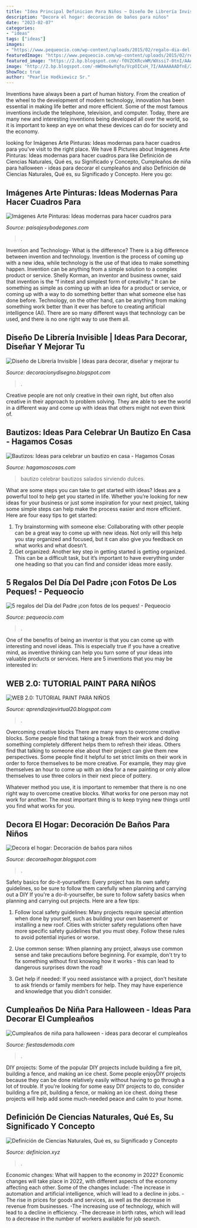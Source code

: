 ```yaml
---
title: "Idea Principal Definicion Para Niños ~ Diseño De Librería Invisible"
description: "Decora el hogar: decoración de baños para niños"
date: "2023-02-07"
categories:
- "ideas"
tags: ["ideas"]
images:
- "https://www.pequeocio.com/wp-content/uploads/2015/02/regalo-dia-del-padre-3-600x600.jpg"
featuredImage: "https://www.pequeocio.com/wp-content/uploads/2015/02/regalo-dia-del-padre-3-600x600.jpg"
featured_image: "https://2.bp.blogspot.com/-f0VZCKRcvWM/WXssi7-0tnI/AAAAAAAACgc/cMSZlbwE2_QtfqFsuE0xmtIrQroCjwFBACLcBGAs/s750/Ciencias_naturales.jpg"
image: "http://2.bp.blogspot.com/-mWOmo4wYqfo/VcpOICxH_7I/AAAAAAADfnE/2H8_IOI3EcM/s1600/ideas-cuadros-dormitorios-infantiles%2B_10.JPG"
ShowToc: true
author: "Pearlie Hodkiewicz Sr."
---
```



Inventions have always been a part of human history. From the creation of the wheel to the development of modern technology, innovation has been essential in making life better and more efficient. Some of the most famous inventions include the telephone, television, and computer. Today, there are many new and interesting inventions being developed all over the world, so it is important to keep an eye on what these devices can do for society and the economy.

	

		
looking for Imágenes Arte Pinturas: Ideas modernas para hacer cuadros para you've visit to the right place. We have 8 Pictures about Imágenes Arte Pinturas: Ideas modernas para hacer cuadros para like Definición de Ciencias Naturales, Qué es, su Significado y Concepto, Cumpleaños de niña para halloween - ideas para decorar el cumpleaños and also Definición de Ciencias Naturales, Qué es, su Significado y Concepto. Here you go:
		
    
## Imágenes Arte Pinturas: Ideas Modernas Para Hacer Cuadros Para

<img loading=lazy src="http://2.bp.blogspot.com/-mWOmo4wYqfo/VcpOICxH_7I/AAAAAAADfnE/2H8_IOI3EcM/s1600/ideas-cuadros-dormitorios-infantiles%2B_10.JPG" onerror="this.onerror=null;this.src='https://tse2.mm.bing.net/th?id=OIP.2TQz10MXGffIjHgJp-53bwHaFj&amp;pid=15.1';" alt="Imágenes Arte Pinturas: Ideas modernas para hacer cuadros para">

_Source: paisajesybodegones.com_

>. 

	

Invention and Technology- What is the difference?
There is a big difference between invention and technology. Invention is the process of coming up with a new idea, while technology is the use of that idea to make something happen. Invention can be anything from a simple solution to a complex product or service. Shelly Korman, an inventor and business owner, said that invention is the “f initest and simplest form of creativity.” It can be something as simple as coming up with an idea for a product or service, or coming up with a way to do something better than what someone else has done before. Technology, on the other hand, can be anything from making something work better than it ever has before to creating artificial intelligence (AI). There are so many different ways that technology can be used, and there is no one right way to use them all.

    
## Diseño De Librería Invisible | Ideas Para Decorar, Diseñar Y Mejorar Tu

<img loading=lazy src="https://2.bp.blogspot.com/-0DDU4aX5K6Y/T28sI3qOD9I/AAAAAAAAIpo/vYUMGCF0qgk/s1600/libreria-invisible3.jpg" onerror="this.onerror=null;this.src='https://tse3.mm.bing.net/th?id=OIP.eAr-Z-C-K3ON1M-XNivx9AHaFL&amp;pid=15.1';" alt="Diseño de Librería Invisible | Ideas para decorar, diseñar y mejorar tu">

_Source: decoracionydisegno.blogspot.com_

>. 

	

Creative people are not only creative in their own right, but often also creative in their approach to problem solving. They are able to see the world in a different way and come up with ideas that others might not even think of.

    
## Bautizos: Ideas Para Celebrar Un Bautizo En Casa - Hagamos Cosas

<img loading=lazy src="https://i2.wp.com/hagamoscosas.com/wp-content/uploads/2018/05/bautizo.jpg?resize=1000%2C666" onerror="this.onerror=null;this.src='https://tse1.mm.bing.net/th?id=OIP.remaYfnwD1U0Sv8i5s-GLAHaE7&amp;pid=15.1';" alt="Bautizos: Ideas para celebrar un bautizo en casa - Hagamos Cosas">

_Source: hagamoscosas.com_

>bautizo celebrar bautizos salados sirviendo dulces. 

	

What are some steps you can take to get started with ideas?
Ideas are a powerful tool to help get you started in life. Whether you’re looking for new ideas for your business or just some inspiration for your next project, taking some simple steps can help make the process easier and more efficient. Here are four easy tips to get started: 
1. Try brainstorming with someone else: Collaborating with other people can be a great way to come up with new ideas. Not only will this help you stay organized and focused, but it can also give you feedback on what works and what doesn’t. 
2. Get organized: Another key step in getting started is getting organized. This can be a difficult task, but it’s important to have everything under one heading so that you can find and consider ideas more easily. 

    
## 5 Regalos Del Día Del Padre ¡con Fotos De Los Peques! - Pequeocio

<img loading=lazy src="https://www.pequeocio.com/wp-content/uploads/2015/02/regalo-dia-del-padre-3-600x600.jpg" onerror="this.onerror=null;this.src='https://tse2.mm.bing.net/th?id=OIP.B8-yA5yM0vv1E_obk7G_BgHaHa&amp;pid=15.1';" alt="5 regalos del Día del Padre ¡con fotos de los peques! - Pequeocio">

_Source: pequeocio.com_

>. 

	

One of the benefits of being an inventor is that you can come up with interesting and novel ideas. This is especially true if you have a creative mind, as inventive thinking can help you turn some of your ideas into valuable products or services. Here are 5 inventions that you may be interested in: 

    
## WEB 2.0: TUTORIAL PAINT PARA NIÑOS

<img loading=lazy src="http://1.bp.blogspot.com/-cA_hpqJmqhU/Tci3m7RaqrI/AAAAAAAAABM/O3WrqYsaGz8/w1200-h630-p-k-nu/Paint.jpg" onerror="this.onerror=null;this.src='https://tse4.mm.bing.net/th?id=OIP.ohwx3bGeG_2ItkwJ_7bRXAAAAA&amp;pid=15.1';" alt="WEB 2.0: TUTORIAL PAINT PARA NIÑOS">

_Source: aprendizajevirtual20.blogspot.com_

>. 

	

Overcoming creative blocks
There are many ways to overcome creative blocks. Some people find that taking a break from their work and doing something completely different helps them to refresh their ideas. Others find that talking to someone else about their project can give them new perspectives.
Some people find it helpful to set strict limits on their work in order to force themselves to be more creative. For example, they may give themselves an hour to come up with an idea for a new painting or only allow themselves to use three colors in their next piece of pottery.

 Whatever method you use, it is important to remember that there is no one right way to overcome creative blocks. What works for one person may not work for another. The most important thing is to keep trying new things until you find what works for you.

    
## Decora El Hogar: Decoración De Baños Para Niños

<img loading=lazy src="https://1.bp.blogspot.com/-iUAmHQgLhiA/UAc4-FiKg5I/AAAAAAAAhKY/eHiH9SOwCN4/s1600/baños-para-niños-13.jpg" onerror="this.onerror=null;this.src='https://tse1.mm.bing.net/th?id=OIP._Q7_frNrX_pbYZ3wDEwrAQAAAA&amp;pid=15.1';" alt="Decora el hogar: Decoración de baños para niños">

_Source: decoraelhogar.blogspot.com_

>. 

	

Safety basics for do-it-yourselfers: Every project has its own safety guidelines, so be sure to follow them carefully when planning and carrying out a DIY
If you're a do-it-yourselfer, be sure to follow safety basics when planning and carrying out projects. Here are a few tips:
1. Follow local safety guidelines: Many projects require special attention when done by yourself, such as building your own basement or installing a new roof. Cities with stricter safety regulations often have more specific safety guidelines that you must obey. Follow these rules to avoid potential injuries or worse.

2. Use common sense: When planning any project, always use common sense and take precautions before beginning. For example, don't try to fix something without first knowing how it works - this can lead to dangerous surprises down the road!

3. Get help if needed: If you need assistance with a project, don't hesitate to ask friends or family members for help. They may have experience and knowledge that you didn't consider.

    
## Cumpleaños De Niña Para Halloween - Ideas Para Decorar El Cumpleaños

<img loading=lazy src="https://fiestasdemoda.com/wp-content/uploads/2019/10/cumpleanos-de-nina-para-halloween-35.jpg" onerror="this.onerror=null;this.src='https://tse3.mm.bing.net/th?id=OIP.cTIMZ4p57qGZaLR_lYfoBwHaHa&amp;pid=15.1';" alt="Cumpleaños de niña para halloween - ideas para decorar el cumpleaños">

_Source: fiestasdemoda.com_

>. 

	

DIY projects: Some of the popular DIY projects include building a fire pit, building a fence, and making an ice chest.
Some people enjoyDIY projects because they can be done relatively easily without having to go through a lot of trouble. If you're looking for some easy DIY projects to do, consider building a fire pit, building a fence, or making an ice chest. doing these projects will help add some much-needed peace and calm to your home.

    
## Definición De Ciencias Naturales, Qué Es, Su Significado Y Concepto

<img loading=lazy src="https://2.bp.blogspot.com/-f0VZCKRcvWM/WXssi7-0tnI/AAAAAAAACgc/cMSZlbwE2_QtfqFsuE0xmtIrQroCjwFBACLcBGAs/s750/Ciencias_naturales.jpg" onerror="this.onerror=null;this.src='https://tse3.mm.bing.net/th?id=OIP.PlRXDzr02wfNBgry6RPi8AHaEo&amp;pid=15.1';" alt="Definición de Ciencias Naturales, Qué es, su Significado y Concepto">

_Source: definicion.xyz_

>. 

	

Economic changes: What will happen to the economy in 2022?
Economic changes will take place in 2022, with different aspects of the economy affecting each other. Some of the changes include: 
-The increase in automation and artificial intelligence, which will lead to a decline in jobs. 
-The rise in prices for goods and services, as well as the decrease in revenue from businesses. 
-The increasing use of technology, which will lead to a decline in efficiency. 
-The decrease in birth rates, which will lead to a decrease in the number of workers available for job search.

